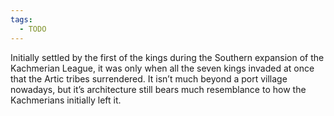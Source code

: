 ```yaml
---
tags:
  - TODO
---
```


Initially settled by the first of the kings during the Southern expansion of the Kachmerian League, it was only when all the seven kings invaded at once that the Artic tribes surrendered. It isn’t much beyond a port village nowadays, but it’s architecture still bears much resemblance to how the Kachmerians initially left it.